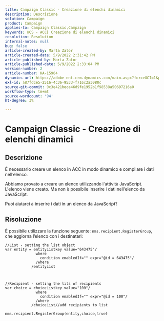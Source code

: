 ```yaml
---
title: Campaign Classic - Creazione di elenchi dinamici
description: Descrizione
solution: Campaign
product: Campaign
applies-to: Campaign Classic,Campaign
keywords: KCS - ACC| Creazione di elenchi dinamici
resolution: Resolution
internal-notes: null
bug: false
article-created-by: Marta Zator
article-created-date: 5/9/2022 2:31:42 PM
article-published-by: Marta Zator
article-published-date: 5/9/2022 2:33:04 PM
version-number: 2
article-number: KA-15904
dynamics-url: https://adobe-ent.crm.dynamics.com/main.aspx?forceUCI=1&pagetype=entityrecord&etn=knowledgearticle&id=58da1bb8-a4cf-ec11-a7b5-0022480a8e40
exl-id: a87fdce5-2516-4c36-9533-f716c2a3080c
source-git-commit: 0c3e421beca46d9fe1952b1f98538a50697216a0
workflow-type: tm+mt
source-wordcount: '94'
ht-degree: 3%

---
```


# Campaign Classic - Creazione di elenchi dinamici

## Descrizione


È necessario creare un elenco in ACC in modo dinamico e compilare i dati nell’elenco.

Abbiamo provato a creare un elenco utilizzando l&#39;attività JavaScript. L&#39;elenco viene creato. Ma non è possibile inserire i dati nell&#39;elenco da JavaScript.

Puoi aiutarci a inserire i dati in un elenco da JavaScript?


## Risoluzione


È possibile utilizzare la funzione seguente: `nms.recipient.RegisterGroup`, che aggiorna l’elenco con i destinatari:


```
//List - setting the list object
var entity = entityListkey value="643475"/
              where
                condition enabledIf="" expr="@id = 643475"/
              /where
            /entityList



//Recipient - setting the lits of recipients
var choice = choiceListkey value="100"/
              where
                condition enabledIf="" expr="@id = 100"/
              /where
            /choiceList//add recipients to list

nms.recipient.RegisterGroup(entity,choice,true)
```
